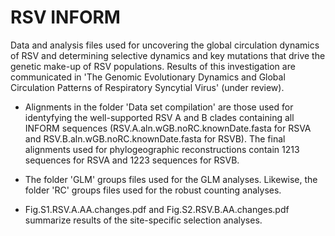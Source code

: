 # RSV INFORM

Data and analysis files used for uncovering the global circulation dynamics of RSV and determining selective dynamics and key mutations that drive the genetic make-up of RSV populations. Results of this investigation are communicated in 'The Genomic Evolutionary Dynamics and Global Circulation Patterns of Respiratory Syncytial Virus' (under review). 

* Alignments in the folder 'Data set compilation' are those used for identyfying the well-supported RSV A and B clades containing all INFORM sequences (RSV.A.aln.wGB.noRC.knownDate.fasta for RSVA and RSV.B.aln.wGB.noRC.knownDate.fasta for RSVB). The final alignments used for phylogeographic reconstructions contain 1213 sequences for RSVA and 1223 sequences for RSVB.

* The folder 'GLM' groups files used for the GLM analyses. Likewise, the folder 'RC' groups files used for the robust counting analyses. 

* Fig.S1.RSV.A.AA.changes.pdf and Fig.S2.RSV.B.AA.changes.pdf summarize results of the site-specific selection analyses. 

